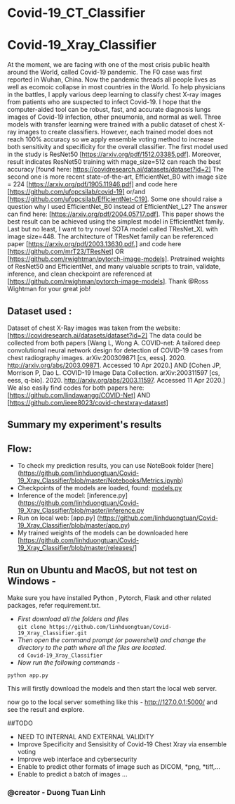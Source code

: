 # Covid-19_CT_Classifier
# Covid-19_Xray_Classifier
At the moment, we are facing with one of the most crisis public health around the World, called Covid-19 pandemic. The F0 case was first reported in Wuhan, China. Now the pandemic threads all people lives as well as ecomoic collapse in most countries in the World.
To help physicians in the battles, I apply various deep learning to classify chest X-ray images from patients who are suspected to infect Covid-19.
I hope that the computer-aided tool can be robust, fast, and accurate diagnosis lungs images of Covid-19 infection, other pneumonia, and normal as well. 
Three models with transfer learning were trained with a public dataset of chest X-ray images to create classifiers. However, each trained model does not reach 100% accuracy so we apply ensemble voting method to increase both sensitivity and specificity for the overall classifier.
The first model used in the study is ResNet50 [https://arxiv.org/pdf/1512.03385.pdf]. Moreover, result indicates ResNet50 training with mage_size=512 can reach the best accuracy [found here: https://covidresearch.ai/datasets/dataset?id=2]
The second one is more recent state-of-the-art, EfficientNet_B0 with image size = 224 [https://arxiv.org/pdf/1905.11946.pdf] and code here [https://github.com/ufopcsilab/covid-19] or/and [https://github.com/ufopcsilab/EfficientNet-C19]. Some one should raise a question why I used EfficientNet_B0 instead of EfficientNet_L2? The answer can find here: [https://arxiv.org/pdf/2004.05717.pdf]. This paper shows the best result can be achieved using the simplest model in EfficientNet family.
Last but no least, I want to try novel SOTA model called TResNet_XL with image size=448. The architecture of TResNet family can be referenced paper [https://arxiv.org/pdf/2003.13630.pdf.]  and code here [https://github.com/mrT23/TResNet]  OR [https://github.com/rwightman/pytorch-image-models].
Pretrained weights of ResNet50 and EfficientNet, and many valuable scripts to train, validate, inference, and clean checkpoint are referenced at [https://github.com/rwighman/pytorch-image-models]. Thank @Ross Wightman for your great job!

## Dataset used :   
Dataset of chest X-Ray images was taken from the website: [https://covidresearch.ai/datasets/dataset?id=2]
The data could be collected from both papers  [Wang L, Wong A. COVID-net: A tailored deep convolutional neural network design for detection of COVID-19 cases from chest radiography images. arXiv:200309871 [cs, eess]. 2020. http://arxiv.org/abs/2003.09871. Accessed 10 Apr 2020.] AND [Cohen JP, Morrison P, Dao L. COVID-19 Image Data Collection. arXiv:200311597 [cs, eess, q-bio]. 2020. http://arxiv.org/abs/2003.11597. Accessed 11 Apr 2020.]
We also easily find codes for both papers here: [https://github.com/lindawangg/COVID-Net] AND [https://github.com/ieee8023/covid-chestxray-dataset]
## Summary my experiment's results

## Flow:
* To check my prediction results, you can use NoteBook folder [here] (https://github.com/linhduongtuan/Covid-19_Xray_Classifier/blob/master/Notebooks/Metrics.ipynb)
* Checkpoints of the models are loaded, found: [models.py](https://github.com/linhduongtuan/Covid-19-Xray-Classifier/blob/master/commons.py) 
* Inference of the model: [inference.py] (https://github.com/linhduongtuan/Covid-19_Xray_Classifier/blob/master/inference.py
* Run on local web: [app.py] (https://github.com/linhduongtuan/Covid-19_Xray_Classifier/blob/master/app.py) 
* My trained weights of the models can be downloaded here [https://github.com/linhduongtuan/Covid-19_Xray_Classifier/blob/master/releases/]

## Run on Ubuntu and MacOS, but not test on Windows - 
Make sure you have installed Python , Pytorch, Flask and other related packages, refer requirement.txt.

* _First download all the folders and files_     
`git clone https://github.com/linhduongtuan/Covid-19_Xray_Classifier.git`     
* _Then open the command prompt (or powershell) and change the directory to the path where all the files are located._       
`cd Covid-19_Xray_Classifier`      
* _Now run the following commands_ -        

`python app.py`     


This will firstly download the models and then start the local web server.

now go to the local server something like this - http://127.0.0.1:5000/ and see the result and explore.

##TODO
* NEED TO INTERNAL AND EXTERNAL VALIDITY
* Improve Specificity and Sensisitity of Covid-19 Chest Xray via ensemble voting
* Improve web interface and cybersecurity
* Enable to predict other formats of image such as DICOM, *png, *tiff,...
* Enable to predict a batch of images
...
### @creator - Duong Tuan Linh
